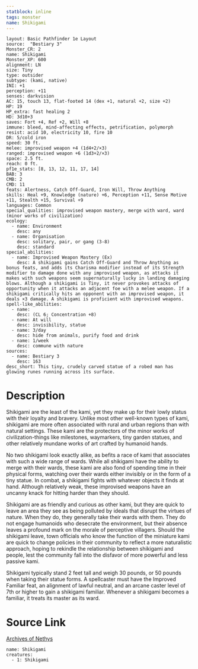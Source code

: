 ```yaml
---
statblock: inline
tags: monster
name: Shikigami
---
```

```statblock
layout: Basic Pathfinder 1e Layout
source:  "Bestiary 3"
Monster_CR: 2
name: Shikigami
Monster_XP: 600
alignment: LN
size: Tiny
type: outsider
subtype: (kami, native)
INI: +1
perception: +11
senses: darkvision
AC: 15, touch 13, flat-footed 14 (dex +1, natural +2, size +2)
HP: 19
HP_extra: fast healing 2
HD: 3d10+3
saves: Fort +4, Ref +2, Will +8
immune: bleed, mind-affecting effects, petrification, polymorph
resist: acid 10, electricity 10, fire 10
DR: 5/cold iron
speed: 30 ft.
melee: improvised weapon +4 (1d4+2/×3)
ranged: improvised weapon +6 (1d3+2/×3)
space: 2.5 ft.
reach: 0 ft.
pf1e_stats: [8, 13, 12, 11, 17, 14]
BAB: 3
CMB: 2
CMD: 11
feats: Alertness, Catch Off-Guard, Iron Will, Throw Anything
skills: Heal +9, Knowledge (nature) +6, Perception +11, Sense Motive +11, Stealth +15, Survival +9
languages: Common
special_qualities: improvised weapon mastery, merge with ward, ward (minor works of civilization)
ecology:
  - name: Environment
    desc: any
  - name: Organisation
    desc: solitary, pair, or gang (3-8)
    desc: standard
special_abilities:
  - name: Improvised Weapon Mastery (Ex)
    desc: A shikigami gains Catch Off-Guard and Throw Anything as bonus feats, and adds its Charisma modifier instead of its Strength modifier to damage done with any improvised weapon, as attacks it makes with such weapons seem supernaturally lucky in landing damaging blows. Although a shikigami is Tiny, it never provokes attacks of opportunity when it attacks an adjacent foe with a melee weapon. If a shikigami critically hits an opponent with an improvised weapon, it deals ×3 damage. A shikigami is proficient with improvised weapons.
spell-like_abilities:
  - name:
    desc: (CL 6; Concentration +8)
  - name: At will
    desc: invisibility, statue
  - name: 3/day
    desc: hide from animals, purify food and drink
  - name: 1/week
    desc: commune with nature
sources:
  - name: Bestiary 3
    desc: 163
desc_short: This tiny, crudely carved statue of a robed man has glowing runes running across its surface.
```
# Description
Shikigami are the least of the kami, yet they make up for their lowly status with their loyalty and bravery. Unlike most other well-known types of kami, shikigami are more often associated with rural and urban regions than with natural settings. These kami are the protectors of the minor works of civilization-things like milestones, waymarkers, tiny garden statues, and other relatively mundane works of art crafted by humanoid hands.

No two shikigami look exactly alike, as befits a race of kami that associates with such a wide range of wards. While all shikigami have the ability to merge with their wards, these kami are also fond of spending time in their physical forms, watching over their wards either invisibly or in the form of a tiny statue. In combat, a shikigami fights with whatever objects it finds at hand. Although relatively weak, these improvised weapons have an uncanny knack for hitting harder than they should.

Shikigami are as friendly and curious as other kami, but they are quick to leave an area they see as being polluted by ideals that disrupt the virtues of nature. When they do, they generally take their wards with them. They do not engage humanoids who desecrate the environment, but their absence leaves a profound mark on the morale of perceptive villagers. Should the shikigami leave, town officials who know the function of the miniature kami are quick to change policies in their community to reflect a more naturalistic approach, hoping to rekindle the relationship between shikigami and people, lest the community fall into the disfavor of more powerful and less passive kami.

Shikigami typically stand 2 feet tall and weigh 30 pounds, or 50 pounds when taking their statue forms. A spellcaster must have the Improved Familiar feat, an alignment of lawful neutral, and an arcane caster level of 7th or higher to gain a shikigami familiar. Whenever a shikigami becomes a familiar, it treats its master as its ward.
# Source Link
[Archives of Nethys](https://aonprd.com/MonsterDisplay.aspx?ItemName=Shikigami)
```encounter-table
name: Shikigami
creatures:
  - 1: Shikigami
```
